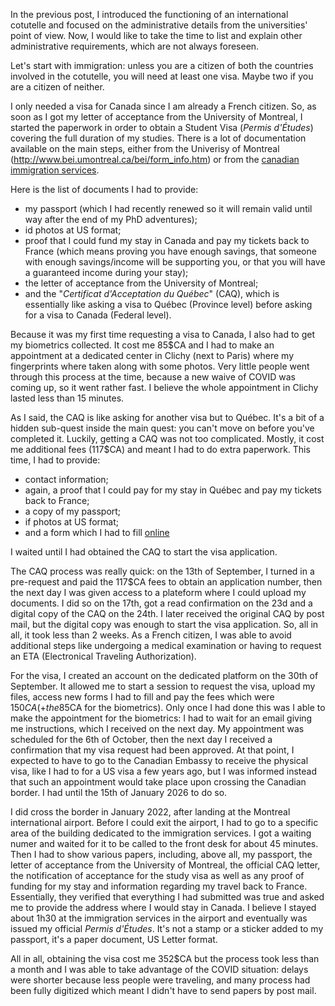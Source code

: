<!--
.. title: 005 - Visa and Immigration
.. slug: 005
.. date: 2022-07-28 09:52:37 UTC-04:00
.. tags: visa
.. category: paperworking
.. link: 
.. description: 
.. type: text
-->

In the previous post, I introduced the functioning of an international cotutelle and focused on the administrative details from the universities' point of view. Now, I would like to take the time to list and explain other administrative requirements, which are not always foreseen. 

Let's start with immigration: unless you are a citizen of both the countries involved in the cotutelle, you will need at least one visa. Maybe two if you are a citizen of neither.  

I only needed a visa for Canada since I am already a French citizen. So, as soon as I got my letter of acceptance from the University of Montreal, I started the paperwork in order to obtain a Student Visa (*Permis d'Études*) covering the full duration of my studies. There is a lot of documentation available on the main steps, either from the Univerisy of Montreal (http://www.bei.umontreal.ca/bei/form_info.htm) or from the [canadian immigration services](https://www.canada.ca/fr/immigration-refugies-citoyennete/services/etudier-canada/permis-etudes/presenter-demande.html).


Here is the list of documents I had to provide:

- my passport (which I had recently renewed so it will remain valid until way after the end of my PhD adventures);
- id photos at US format;
- proof that I could fund my stay in Canada and pay my tickets back to France (which means proving you have enough savings, that someone with enough savings/income will be supporting you, or that you will have a guaranteed income during your stay);
- the letter of acceptance from the University of Montreal;
- and the "*Certificat d'Acceptation du Québec*" (CAQ), which is essentially like asking a visa to Québec (Province level) before asking for a visa to Canada (Federal level).

Because it was my first time requesting a visa to Canada, I also had to get my biometrics collected. It cost me 85$CA and I had to make an appointment at a dedicated center in Clichy (next to Paris) where my fingerprints where taken along with some photos. Very little people went through this process at the time, because a new waive of COVID was coming up, so it went rather fast. I believe the whole appointment in Clichy lasted less than 15 minutes.

As I said, the CAQ is like asking for another visa but to Québec. It's a bit of a hidden sub-quest inside the main quest: you can't move on before you've completed it. Luckily, getting a CAQ was not too complicated. Mostly, it cost me additional fees (117$CA) and meant I had to do extra paperwork. This time, I had to provide:

- contact information;
- again, a proof that I could pay for my stay in Québec and pay my tickets back to France;
- a copy of my passport;
- if photos at US format;
- and a form which I had to fill [online](http://www.immigration-quebec.gouv.qc.ca/fr/services/caq-electronique/index.html)

I waited until I had obtained the CAQ to start the visa application. 

The CAQ process was really quick: on the 13th of September, I turned in a pre-request and paid the 117$CA fees to obtain an application number, then the next day I was given access to a plateform where I could upload my documents. I did so on the 17th, got a read confirmation on the 23d and a digital copy of the CAQ on the 24th. I later received the original CAQ by post mail, but the digital copy was enough to start the visa application. So, all in all, it took less than 2 weeks. As a French citizen, I was able to avoid additional steps like undergoing a medical examination or having to request an ETA (Electronical Traveling Authorization).  

For the visa, I created an account on the dedicated platform on the 30th of September. It allowed me to start a session to request the visa, upload my files, access new forms I had to fill and pay the fees which were 150$CA (+ the 85$CA for the biometrics). Only once I had done this was I able to make the appointment for the biometrics: I had to wait for an email giving me instructions, which I received on the next day. My appointment was scheduled for the 6th of October, then the next day I received a confirmation that my visa request had been approved. At that point, I expected to have to go to the Canadian Embassy to receive the physical visa, like I had to for a US visa a few years ago, but I was informed instead that such an appointment would take place upon crossing the Canadian border. I had until the 15th of January 2026 to do so.

I did cross the border in January 2022, after landing at the Montreal international airport. Before I could exit the airport, I had to go to a specific area of the building dedicated to the immigration services. I got a waiting numer and waited for it to be called to the front desk for about 45 minutes. Then I had to show various papers, including, above all, my passport, the letter of acceptance from the University of Montreal, the official CAQ letter, the notification of acceptance for the study visa as well as any proof of funding for my stay and information regarding my travel back to France. Essentially, they verified that everything I had submitted was true and asked me to provide the address where I would stay in Canada. I believe I stayed about 1h30 at the immigration services in the airport and eventually was issued my official *Permis d'Études*. It's not a stamp or a sticker added to my passport, it's a paper document, US Letter format. 

All in all, obtaining the visa cost me 352$CA but the process took less than a month and I was able to take advantage of the COVID situation: delays were shorter because less people were traveling, and many process had been fully digitized which meant I didn't have to send papers by post mail.   

